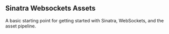 ## Sinatra Websockets Assets

A basic starting point for getting started with Sinatra, WebSockets, and the asset pipeline.
